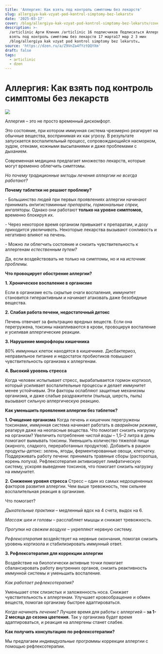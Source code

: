 ```yaml
---
title: 'Аллергия: Как взять под контроль симптомы без лекарств'
slug: allergiya-kak-vzyat-pod-kontrol-simptomy-bez-lekarstv
date: '2025-03-17'
cover: /blog/allergiya-kak-vzyat-pod-kontrol-simptomy-bez-lekarstv/cover.jpg
description: >-
  /articlinic Арти Клиник /articlinic 16 подписчиков Подписаться Аллергия: Как
  взять под контроль симптомы без лекарств 17 марта17 мар 2 3 мин
  /blog/allergiya kak vzyat pod kontrol simptomy bez lekarstv…
source: 'https://dzen.ru/a/Z9VnZa4fYztQQYXm'
draft: false
tags:
  - articlinic
  - dzen
---
```


# Аллергия: Как взять под контроль симптомы без лекарств

![](/blog/allergiya-kak-vzyat-pod-kontrol-simptomy-bez-lekarstv/img-0.jpg)

Аллергия – это не просто временный дискомфорт.

Это состояние, при котором иммунная система чрезмерно реагирует на обычные вещества, воспринимая их как угрозу. В результате запускается воспалительный процесс, сопровождающийся насморком, зудом, отеками, кожными высыпаниями и даже проблемами с дыханием.

Современная медицина предлагает множество лекарств, которые могут временно облегчить симптомы.

_Но почему традиционные методы лечения аллергии не всегда работают?_

**Почему таблетки не решают проблему?**

\- Большинство людей при первых проявлениях аллергии начинают принимать _антигистаминные препараты, гормональные спреи, ингаляторы._ Однако они работают **только на уровне симптомов,** временно блокируя их.

\- Через некоторое время организм привыкает к препаратам, и _дозу приходится увеличивать_**.** Некоторые лекарства вызывают сонливость и негативно влияют на печень.

\- Можно ли облегчить состояние и снизить чувствительность к аллергенам _естественным путем?_

Да, если воздействовать не только на симптомы, но и на _источник проблемы._

**Что провоцирует обострение аллергии?**

**1\. Хроническое воспаление в организме**

Если в организме есть скрытые очаги воспаления, иммунитет становится гиперактивным и начинает атаковать даже безобидные вещества.

**2\. Слабая работа печени, недостаточный детокс**

Печень отвечает за фильтрацию вредных веществ. Если она перегружена, токсины накапливаются в крови, провоцируя воспаление и усиливая аллергические реакции.

**3\. Нарушение микрофлоры кишечника**

80% иммунных клеток находятся в кишечнике. Дисбактериоз, неправильное питание и недостаток пробиотиков повышают чувствительность организма к аллергенам.

**4\. Высокий уровень стресса**

Когда человек испытывает стресс, вырабатывается гормон кортизол, который усиливает воспалительные процессы и делает иммунитет менее устойчивым. Эти факторы ослабляют защитные механизмы организма, и даже слабые раздражители (пыльца, шерсть, пыль) вызывают сильную аллергическую реакцию.

**Как уменьшить проявления аллергии без таблеток?**

**1\. Очищение организма** Когда печень и кишечник перегружены токсинами, иммунная система начинает работать в _аварийном режиме_**,** реагируя даже на неопасные вещества. Что помогает снизить нагрузку на организм? Увеличить потребление _чистой воды_ – 1,5–2 литра в день помогают вымывать токсины. Уменьшить количество тяжелой пищи (жирного, сладкого, переработанных продуктов). Добавить в рацион продукты-детокс: зелень, ягоды, ферментированные овощи, клетчатку. Поддерживать работу печени: принимать травяные сборы (расторопша, корень лопуха). Рефлексотерапия активизирует лимфатическую систему, ускоряя выведение токсинов, что помогает снизить нагрузку на иммунитет.

**2\. Снижение уровня стресса** Стресс – один из самых недооцененных факторов развития аллергии. Чем выше тревожность, тем сильнее воспалительная реакция в организме.

Что помогает?

_Дыхательные практики_ – медленный вдох на 4 счета, выдох на 6.

_Массаж шеи и головы_ – расслабляет мышцы и снижает тревожность.

_Прогулки на свежем воздухе_ – укрепляют нервную систему.

_Рефлексотерапия_ воздействует на нервные окончания, помогая снизить уровень кортизола и стабилизировать иммунный ответ.

**3\. Рефлексотерапия для коррекции аллергии**

Воздействие на биологически активные точки помогает сбалансировать работу внутренних органов, снизить реактивность иммунной системы и уменьшить воспаление.

_Как работает рефлексотерапия?_

Уменьшает отек слизистых и заложенность носа. Снижает чувствительность к аллергенам. Улучшает кровообращение и обмен веществ, помогая организму быстрее адаптироваться.

_Когда начинать лечение?_ Лучшее время для работы с аллергией – **за 1-2 месяца до сезона цветения.** Так у организма будет время адаптироваться, и реакция на аллергены станет слабее.

**Как получить консультацию по рефлексотерапии?**

Мы предлагаем _индивидуальные программы_ коррекции аллергии с помощью рефлексотерапии.